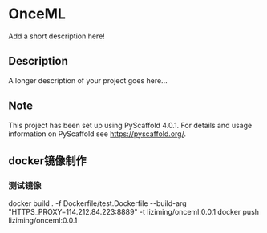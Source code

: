 # OnceML

Add a short description here!


## Description

A longer description of your project goes here...


<!-- pyscaffold-notes -->

## Note

This project has been set up using PyScaffold 4.0.1. For details and usage
information on PyScaffold see https://pyscaffold.org/.

## docker镜像制作

### 测试镜像
docker build . -f Dockerfile/test.Dockerfile  --build-arg "HTTPS_PROXY=114.212.84.223:8889" -t liziming/onceml:0.0.1
docker push liziming/onceml:0.0.1
